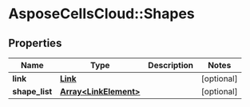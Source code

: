 # AsposeCellsCloud::Shapes

## Properties
Name | Type | Description | Notes
------------ | ------------- | ------------- | -------------
**link** | [**Link**](Link.md) |  | [optional] 
**shape_list** | [**Array&lt;LinkElement&gt;**](LinkElement.md) |  | [optional] 


